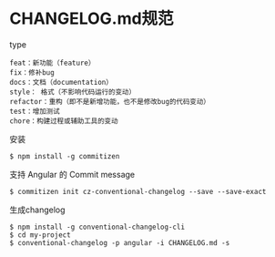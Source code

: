 # CHANGELOG.md规范

type

```
feat：新功能（feature）
fix：修补bug
docs：文档（documentation）
style： 格式（不影响代码运行的变动）
refactor：重构（即不是新增功能，也不是修改bug的代码变动）
test：增加测试
chore：构建过程或辅助工具的变动
```



安装

```
$ npm install -g commitizen
```



支持 Angular 的 Commit message

```
$ commitizen init cz-conventional-changelog --save --save-exact
```



生成changelog

```
$ npm install -g conventional-changelog-cli
$ cd my-project
$ conventional-changelog -p angular -i CHANGELOG.md -s
```



